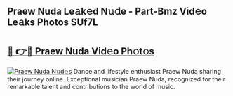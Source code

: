 ## Praew Nuda Le𝚊k𝚎d N𝚞𝚍e - Part-Bmz Vid𝚎o Le𝚊ks Photos SUf7L

# <h2><a href="http://fbf6fyb.evod.top/?m=Praew+Nuda">🔗 👉🔴 Praew Nuda Vid𝚎o Ph𝚘t𝚘s</a></h2>

[![Praew Nuda N𝚞d𝚎s](https://i.imgur.com/8V9OHl7.gif)](http://fbf6fyb.evod.top/?m=Praew+Nuda)
Dance and lifestyle enthusiast Praew Nuda sharing their journey online. Exceptional musician Praew Nuda, recognized for their remarkable talent and contributions to the world of music. 
